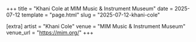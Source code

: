 +++
title = "Khani Cole at MIM Music & Instrument Museum"
date = 2025-07-12
template = "page.html"
slug = "2025-07-12-khani-cole"

[extra]
artist = "Khani Cole"
venue = "MIM Music & Instrument Museum"
venue_url = "https://mim.org/"
+++
